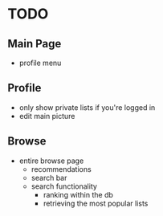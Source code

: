 # TODO



## Main Page
- profile menu

## Profile
- only show private lists if you're logged in
- edit main picture


## Browse
- entire browse page
    - recommendations
    - search bar
    - search functionality
        - ranking within the db
        - retrieving the most popular lists
    
